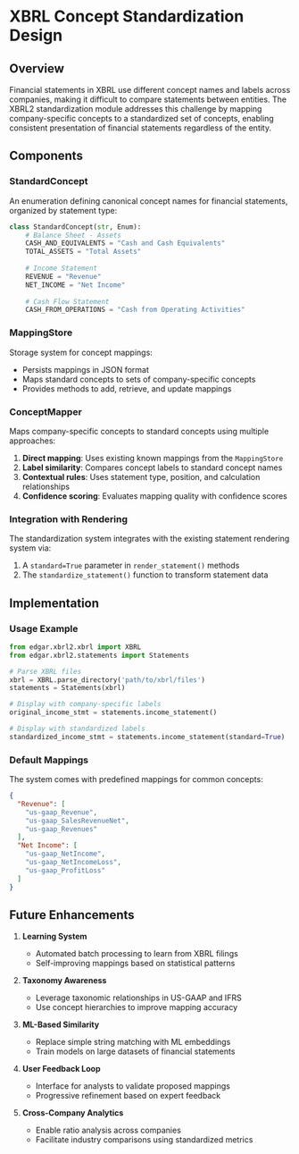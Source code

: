 # XBRL Concept Standardization Design

## Overview

Financial statements in XBRL use different concept names and labels across companies, making it difficult to compare statements between entities. The XBRL2 standardization module addresses this challenge by mapping company-specific concepts to a standardized set of concepts, enabling consistent presentation of financial statements regardless of the entity.

## Components

### StandardConcept

An enumeration defining canonical concept names for financial statements, organized by statement type:

```python
class StandardConcept(str, Enum):
    # Balance Sheet - Assets
    CASH_AND_EQUIVALENTS = "Cash and Cash Equivalents"
    TOTAL_ASSETS = "Total Assets"
    
    # Income Statement
    REVENUE = "Revenue"
    NET_INCOME = "Net Income"
    
    # Cash Flow Statement
    CASH_FROM_OPERATIONS = "Cash from Operating Activities"
```

### MappingStore

Storage system for concept mappings:

- Persists mappings in JSON format
- Maps standard concepts to sets of company-specific concepts
- Provides methods to add, retrieve, and update mappings

### ConceptMapper

Maps company-specific concepts to standard concepts using multiple approaches:

1. **Direct mapping**: Uses existing known mappings from the `MappingStore`
2. **Label similarity**: Compares concept labels to standard concept names
3. **Contextual rules**: Uses statement type, position, and calculation relationships
4. **Confidence scoring**: Evaluates mapping quality with confidence scores

### Integration with Rendering

The standardization system integrates with the existing statement rendering system via:

1. A `standard=True` parameter in `render_statement()` methods
2. The `standardize_statement()` function to transform statement data

## Implementation

### Usage Example

```python
from edgar.xbrl2.xbrl import XBRL
from edgar.xbrl2.statements import Statements

# Parse XBRL files
xbrl = XBRL.parse_directory('path/to/xbrl/files')
statements = Statements(xbrl)

# Display with company-specific labels
original_income_stmt = statements.income_statement()

# Display with standardized labels
standardized_income_stmt = statements.income_statement(standard=True)
```

### Default Mappings

The system comes with predefined mappings for common concepts:

```json
{
  "Revenue": [
    "us-gaap_Revenue", 
    "us-gaap_SalesRevenueNet",
    "us-gaap_Revenues"
  ],
  "Net Income": [
    "us-gaap_NetIncome",
    "us-gaap_NetIncomeLoss",
    "us-gaap_ProfitLoss"
  ]
}
```

## Future Enhancements

1. **Learning System**
   - Automated batch processing to learn from XBRL filings
   - Self-improving mappings based on statistical patterns

2. **Taxonomy Awareness**
   - Leverage taxonomic relationships in US-GAAP and IFRS
   - Use concept hierarchies to improve mapping accuracy

3. **ML-Based Similarity**
   - Replace simple string matching with ML embeddings
   - Train models on large datasets of financial statements

4. **User Feedback Loop**
   - Interface for analysts to validate proposed mappings
   - Progressive refinement based on expert feedback

5. **Cross-Company Analytics**
   - Enable ratio analysis across companies
   - Facilitate industry comparisons using standardized metrics